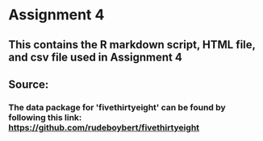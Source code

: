 # Assignment 4
## This contains the R markdown script, HTML file, and csv file used in Assignment 4
## Source: 
### The data package for 'fivethirtyeight' can be found by following this link: https://github.com/rudeboybert/fivethirtyeight
